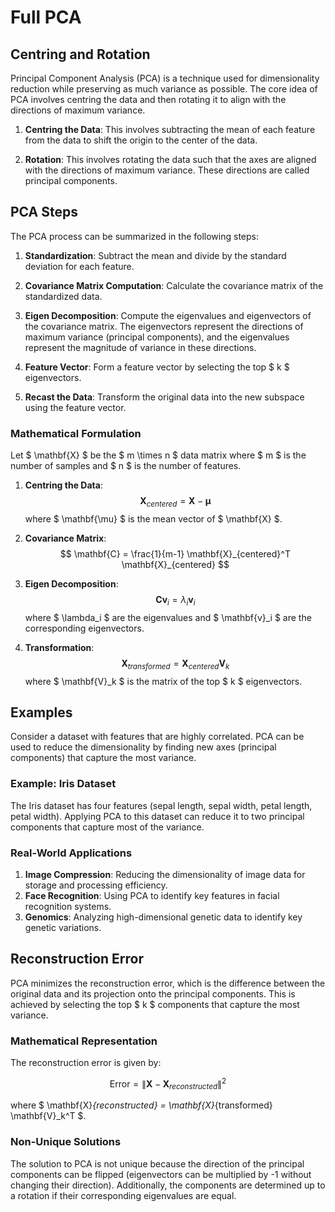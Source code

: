 # Full PCA

## Centring and Rotation

Principal Component Analysis (PCA) is a technique used for dimensionality reduction while preserving as much variance as possible. The core idea of PCA involves centring the data and then rotating it to align with the directions of maximum variance.

1. **Centring the Data**: This involves subtracting the mean of each feature from the data to shift the origin to the center of the data.

2. **Rotation**: This involves rotating the data such that the axes are aligned with the directions of maximum variance. These directions are called principal components.

## PCA Steps

The PCA process can be summarized in the following steps:

1. **Standardization**: Subtract the mean and divide by the standard deviation for each feature.
   
2. **Covariance Matrix Computation**: Calculate the covariance matrix of the standardized data.

3. **Eigen Decomposition**: Compute the eigenvalues and eigenvectors of the covariance matrix. The eigenvectors represent the directions of maximum variance (principal components), and the eigenvalues represent the magnitude of variance in these directions.

4. **Feature Vector**: Form a feature vector by selecting the top $ k $ eigenvectors.

5. **Recast the Data**: Transform the original data into the new subspace using the feature vector.

### Mathematical Formulation

Let $ \mathbf{X} $ be the $ m \times n $ data matrix where $ m $ is the number of samples and $ n $ is the number of features.

1. **Centring the Data**:
   $$
   \mathbf{X}_{centered} = \mathbf{X} - \mathbf{\mu}
   $$
   where $ \mathbf{\mu} $ is the mean vector of $ \mathbf{X} $.

2. **Covariance Matrix**:
   $$
   \mathbf{C} = \frac{1}{m-1} \mathbf{X}_{centered}^T \mathbf{X}_{centered}
   $$

3. **Eigen Decomposition**:
   $$
   \mathbf{C} \mathbf{v}_i = \lambda_i \mathbf{v}_i
   $$
   where $ \lambda_i $ are the eigenvalues and $ \mathbf{v}_i $ are the corresponding eigenvectors.

4. **Transformation**:
   $$
   \mathbf{X}_{transformed} = \mathbf{X}_{centered} \mathbf{V}_k
   $$
   where $ \mathbf{V}_k $ is the matrix of the top $ k $ eigenvectors.

## Examples

Consider a dataset with features that are highly correlated. PCA can be used to reduce the dimensionality by finding new axes (principal components) that capture the most variance.

### Example: Iris Dataset

The Iris dataset has four features (sepal length, sepal width, petal length, petal width). Applying PCA to this dataset can reduce it to two principal components that capture most of the variance.

### Real-World Applications

1. **Image Compression**: Reducing the dimensionality of image data for storage and processing efficiency.
2. **Face Recognition**: Using PCA to identify key features in facial recognition systems.
3. **Genomics**: Analyzing high-dimensional genetic data to identify key genetic variations.

## Reconstruction Error

PCA minimizes the reconstruction error, which is the difference between the original data and its projection onto the principal components. This is achieved by selecting the top $ k $ components that capture the most variance.

### Mathematical Representation

The reconstruction error is given by:

$$
\text{Error} = \| \mathbf{X} - \mathbf{X}_{reconstructed} \|^2
$$

where $ \mathbf{X}_{reconstructed} = \mathbf{X}_{transformed} \mathbf{V}_k^T $.

### Non-Unique Solutions

The solution to PCA is not unique because the direction of the principal components can be flipped (eigenvectors can be multiplied by -1 without changing their direction). Additionally, the components are determined up to a rotation if their corresponding eigenvalues are equal.

